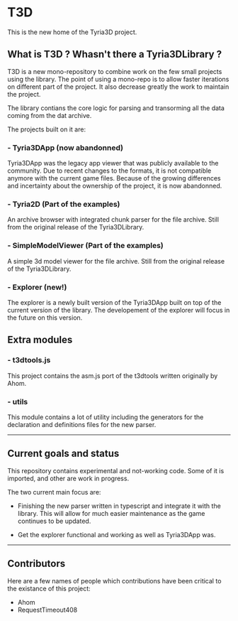 # T3D

This is the new home of the Tyria3D project.

## What is T3D ? Whasn't there a Tyria3DLibrary ?

T3D is a new mono-repository to combine work on the few small projects using the library.
The point of using a mono-repo is to allow faster iterations on different part of the project. It also decrease greatly the work to maintain the project.

The library contians the core logic for parsing and transorming all the data coming from the dat archive.

The projects built on it are:

### - Tyria3DApp (now abandonned)

Tyria3DApp was the legacy app viewer that was publicly available to the community. Due to recent changes to the formats, it is not compatible anymore with the current game files. Because of the growing differences and incertainty about the ownership of the project, it is now abandonned.

### - Tyria2D (Part of the examples)

An archive browser with integrated chunk parser for the file archive. Still from the original release of the Tyria3DLibrary.

### - SimpleModelViewer (Part of the examples)

A simple 3d model viewer for the file archive. Still from the original release of the Tyria3DLibrary.

### - Explorer (new!)

The explorer is a newly built version of the Tyria3DApp built on top of the current version of the library. The developement of the explorer will focus in the future on this version.

## Extra modules

### - t3dtools.js

This project contains the asm.js port of the t3dtools written originally by Ahom.

### - utils

This module contains a lot of utility including the generators for the declaration and definitions files for the new parser.

---

## Current goals and status

This repository contains experimental and not-working code. Some of it is imported, and other are work in progress.

The two current main focus are:

- Finishing the new parser written in typescript and integrate it with the library. This will allow for much easier maintenance as the game continues to be updated.

- Get the explorer functional and working as well as Tyria3DApp was.

---

## Contributors

Here are a few names of people which contributions have been critical to the existance of this project:

- Ahom
- RequestTimeout408
